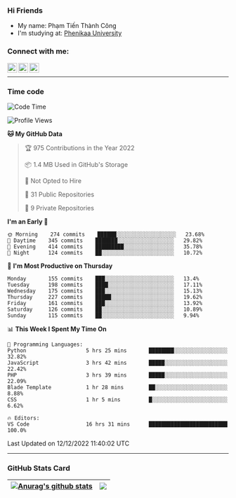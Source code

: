 ### Hi Friends

- My name: Phạm Tiến Thành Công
- I'm studying at: [Phenikaa University]


### Connect with me:
[<img align="left" alt="PhamTienThanhCong | Facebook" width="22px" src="https://upload.wikimedia.org/wikipedia/commons/thumb/1/16/Facebook-icon-1.png/640px-Facebook-icon-1.png" />][facebook]
[<img align="left" alt="PhamTienThanhCong | Zalo" width="22px" src="https://www.anphatpc.com.vn/template/anphat_2020v2/images/icon-zalo.jpg" />][zalo]
[<img align="left" alt="PhamTienThanhCong | LinkedIn" width="22px" src="https://cdn3.iconfinder.com/data/icons/inficons/512/linkedin.png" />][linkedin]

<br />

---

### Time code

<!--START_SECTION:waka-->
![Code Time](http://img.shields.io/badge/Code%20Time-803%20hrs%2014%20mins-blue)

![Profile Views](http://img.shields.io/badge/Profile%20Views-3-blue)

**🐱 My GitHub Data** 

> 🏆 975 Contributions in the Year 2022
 > 
> 📦 1.4 MB Used in GitHub's Storage 
 > 
> 🚫 Not Opted to Hire
 > 
> 📜 31 Public Repositories 
 > 
> 🔑 9 Private Repositories  
 > 
**I'm an Early 🐤** 

```text
🌞 Morning    274 commits    ██████░░░░░░░░░░░░░░░░░░░   23.68% 
🌆 Daytime    345 commits    ███████░░░░░░░░░░░░░░░░░░   29.82% 
🌃 Evening    414 commits    █████████░░░░░░░░░░░░░░░░   35.78% 
🌙 Night      124 commits    ██░░░░░░░░░░░░░░░░░░░░░░░   10.72%

```
📅 **I'm Most Productive on Thursday** 

```text
Monday       155 commits    ███░░░░░░░░░░░░░░░░░░░░░░   13.4% 
Tuesday      198 commits    ████░░░░░░░░░░░░░░░░░░░░░   17.11% 
Wednesday    175 commits    ███░░░░░░░░░░░░░░░░░░░░░░   15.13% 
Thursday     227 commits    █████░░░░░░░░░░░░░░░░░░░░   19.62% 
Friday       161 commits    ███░░░░░░░░░░░░░░░░░░░░░░   13.92% 
Saturday     126 commits    ██░░░░░░░░░░░░░░░░░░░░░░░   10.89% 
Sunday       115 commits    ██░░░░░░░░░░░░░░░░░░░░░░░   9.94%

```


📊 **This Week I Spent My Time On** 

```text
💬 Programming Languages: 
Python                   5 hrs 25 mins       ████████░░░░░░░░░░░░░░░░░   32.82% 
JavaScript               3 hrs 42 mins       █████░░░░░░░░░░░░░░░░░░░░   22.42% 
PHP                      3 hrs 39 mins       █████░░░░░░░░░░░░░░░░░░░░   22.09% 
Blade Template           1 hr 28 mins        ██░░░░░░░░░░░░░░░░░░░░░░░   8.88% 
CSS                      1 hr 5 mins         █░░░░░░░░░░░░░░░░░░░░░░░░   6.62%

🔥 Editors: 
VS Code                  16 hrs 31 mins      █████████████████████████   100.0%

```


 Last Updated on 12/12/2022 11:40:02 UTC
<!--END_SECTION:waka-->

---

### GitHub Stats Card

| <a href="https://github.com/phamtienthanhcong"><img align="center" src="https://github-readme-stats.vercel.app/api?username=PhamTienThanhCong&show_icons=true&include_all_commits=true&theme=buefy&hide_border=true&theme=ocean_dark" alt="Anurag's github stats" /></a> | <a href="https://github.com/phamtienthanhcong"><img align="center" src="https://github-readme-stats.vercel.app/api/top-langs/?username=PhamTienThanhCong&layout=compact&theme=buefy&hide_border=true&theme=ocean_dark" /></a> |
| ------------- | ------------- |

[Phenikaa University]: https://phenikaa-uni.edu.vn/vi
[facebook]: https://www.facebook.com/phamtienthanhcong
[linkedin]: https://linkedin.com/in/phamtienthanhcong
[zalo]: https://zalo.me/0396396332
[tiktok]: https://www.tiktok.com/@phamtienthanhcong
[web]: https://github.com/PhamTienThanhCong/web_dev
[min project]: https://github.com/PhamTienThanhCong/Project-Of-Web
[c and cpp]: https://github.com/PhamTienThanhCong/Code_C_and_Cpro
[python]: https://github.com/PhamTienThanhCong/Python_beginer
